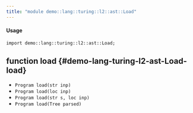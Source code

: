```yaml
---
title: "module demo::lang::turing::l2::ast::Load"
---
```


#### Usage

`import demo::lang::turing::l2::ast::Load;`

## function load {#demo-lang-turing-l2-ast-Load-load}

* ``Program load(str inp)``
* ``Program load(loc inp)``
* ``Program load(str s, loc inp)``
* ``Program load(Tree parsed)``

